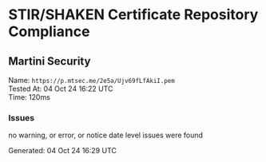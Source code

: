 # STIR/SHAKEN Certificate Repository Compliance

## Martini Security

Name: `https://p.mtsec.me/2e5a/Ujv69fLfAkiI.pem`\
Tested At: 04 Oct 24 16:22 UTC\
Time: 120ms

### Issues

no warning, or error, or notice date level issues were found

Generated: 04 Oct 24 16:29 UTC